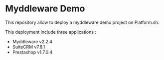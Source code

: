 # Myddleware Demo

This repository allow to deploy a myddleware demo project on Platform.sh.

This deployment include three applications :
   - Myddleware v2.2.4
   - SuiteCRM v7.8.1
   - Prestashop v1.7.0.4




